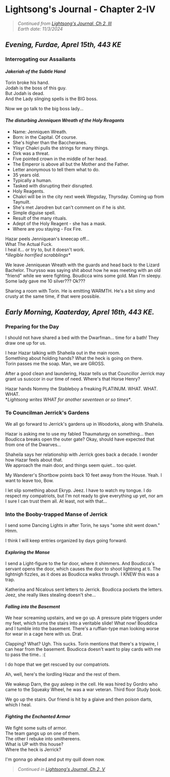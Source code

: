 # Lightsong's Journal - Chapter 2-IV

> _Continued from [Lightsong's Journal, Ch 2, III](Journal-2-III.md)_  
> _Earth date: 11/3/2024_  

## _Evening, Furdae, Aprel 15th, 443 KE_

### Interrogating our Assailants

#### _Jakeriah of the Subtle Hand_
Torin broke his hand.  
Jodah is the boss of this guy.  
But Jodah is dead.  
And the Lady slinging spells is the BIG boss. 

Now we go talk to the big boss lady...

#### _The disturbing Jenniquen Wreath of the Holy Reagants_

- Name: Jenniquen Wreath.
- Born: in the Capital. Of course.
- She's higher than the Baccheranes.
- Ylisyr Chakri pulls the strings for many things.
- Dirk was a threat.
- Five pointed crown in the middle of her head.
- The Emperor is above all but the Mother and the Father.
- Letter anonymous to tell them what to do.
- 35 years old. 
- Typically a human.
- Tasked with disrupting their disrupted.
- Holy Reagents.
- Chakri will be in the city next week Wegsday, Thyrsday. Coming up from Taynuilt.
- She's met Jarodren but can't comment on if he is shit.
- Simple diguise spell.
- Result of the many rituals. 
- Adept of the Holy Reagent - she has a mask.
- Where are you staying - Fox Fire.

Hazar peels Jenniquean's kneecap off...  
What The Actual Fuck.  
I heal it... or try to, but it doesn't work.  
*\*illegible horrified scrabblings\**

We leave Jenniquean Wreath with the guards and head back to the Lizard Bachelor.
Thurysso was saying shit about how he was meeting with an old "friend" while we were fighting.
Boudicca wins some gold. Man I'm sleepy. Some lady gave me 10 silver??? Ok???

Sharing a room with Torin. He is emitting WARMTH. He's a bit slimy and crusty at the same time, if that were possible.

## _Early Morning, Kaaterday, Aprel 16th, 443 KE._

### Preparing for the Day
I should not have shared a bed with the Dwarfman... time for a bath!
They draw one up for us.

I hear Hazar talking with Shaheila out in the main room.  
Something about holding hands? What the heck is going on there.  
Torin passes me the soap. Man, we are GROSS.

After a good clean and laundering, Hazar tells us that Councillor Jerrick may grant us susccor in our time of need.
Where's that Horse Henry?

Hazar hands Nommy the Stableboy a freaking PLATINUM. WHAT. WHAT. WHAT.   
\**Lightsong writes WHAT for another seventeen or so times\**.

### To Councilman Jerrick's Gardens
We all go forward to Jerrick's gardens up in Woodorks, along with Shaheila.

Hazar is asking me to use my fabled Thaumaturgy on something... then Boudicca breaks open the outer gate? Okay, should have expected that from one of the Dwarves...

Shaheila says her relationship with Jerrick goes back a decade. I wonder how Hazar feels about that.  
We approach the main door, and things seem quiet... too quiet.

My Wanderer's Shortbow points back 10 feet away from the House.  Yeah. I want to leave too, Bow.

I let slip something about Ekryp. Jeez. I have to watch my tongue. I do respect my compatriots, but I'm not ready to give everything up yet, nor am I sure I can trust them all. At least, not with that...

### Into the Booby-trapped Manse of Jerrick
I send some Dancing Lights in after Torin, he says "some shit went down."
Hmm. 

I think I will keep entries organized by days going forward.

#### _Exploring the Manse_
I send a Light-figure to the far door, where it shimmers. 
And Boudicca's servant opens the door, which causes the door to shoot lightning at ti. The lightnigh fizzles, as it does as Boudicca walks through. I KNEW this was a trap.

Katherina and Nicalous sent letters to Jerrick. Boudicca pockets the letters. Jeez, she really likes stealing doesn't she...

#### _Falling into the Basement_
We hear screaming upstairs, and we go up. A pressure plate triggers under my feet, which turns the stairs into a veritable slide! What now! Bouddica and I tumble into the basement. There's a ruffian-type man looking worse for wear in a cage here with us. Drat. 

Clapping? What? Ugh. This sucks.
Torin mentions that there's a tripwire, I can hear from the basement. 
Boudicca doesn't want to play cards with me to pass the time.. :( 

I do hope that we get rescued by our compatriots.

Ah, well, here's the lordling Hazar and the rest of them.

We wakeup Darn, the guy asleep in the cell. He was hired by Gordro who came to the Squeaky Wheel, he was a war veteran. Third floor Study book.

We go up the stairs. Our friend is hit by a glaive and then poison darts, which I heal. 

#### ___Fighting the Enchanted Armor___
We fight some suits of armor.   
The team gangs up on one of them.   
The other I rebuke into smithereens.    
What is UP with this house?  
 Where the heck is Jerrick?

I'm gonna go ahead and put my quill down now.

> _Continued in [Lightsong's Journal, Ch 2, V](Journal-2-V.md)_